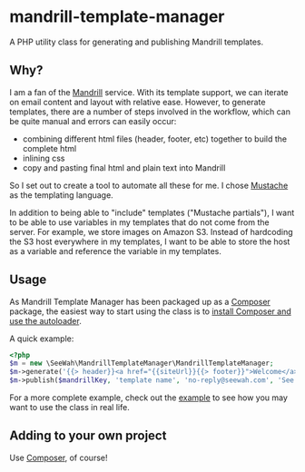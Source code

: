 mandrill-template-manager
=========================

A PHP utility class for generating and publishing Mandrill templates.

Why?
----

I am a fan of the [Mandrill](http://mandrill.com) service. With its template support, we can iterate on email content and layout with relative ease. However, to generate templates, there are a number of steps involved in the workflow, which can be quite manual and errors can easily occur:

 * combining different html files (header, footer, etc) together to build the complete html
 * inlining css
 * copy and pasting final html and plain text into Mandrill

So I set out to create a tool to automate all these for me. I chose [Mustache](http://mustache.github.com/) as the templating language.

In addition to being able to "include" templates ("Mustache partials"), I want to be able to use variables in my templates that do not come from the server. For example, we store images on Amazon S3. Instead of hardcoding the S3 host everywhere in my templates, I want to be able to store the host as a variable and reference the variable in my templates.

Usage
-----

As Mandrill Template Manager has been packaged up as a [Composer](http://getcomposer.org/) package, the easiest way to start using the class is to [install Composer and use the autoloader](http://getcomposer.org/doc/00-intro.md).

A quick example:

```php
<?php
$m = new \SeeWah\MandrillTemplateManager\MandrillTemplateManager;
$m->generate('{{> header}}<a href="{{siteUrl}}{{> footer}}">Welcome</a>', $partials, array('siteUrl' => 'http://seewah.com'), $css);
$m->publish($mandrillKey, 'template name', 'no-reply@seewah.com', 'See Wah', 'Getting started', false);
```

For a more complete example, check out the [example](https://github.com/seewah/mandrill-template-manager/tree/master/example) to see how you may want to use the class in real life.

Adding to your own project
--------------------------

Use [Composer](http://getcomposer.org/), of course!
